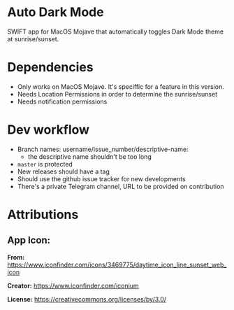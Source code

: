 # Auto Dark Mode
SWIFT app for MacOS Mojave that automatically toggles Dark Mode theme at sunrise/sunset.

# Dependencies
- Only works on MacOS Mojave. It's speciffic for a feature in this version.
- Needs Location Permissions in order to determine the sunrise/sunset
- Needs notification permissions

# Dev workflow
- Branch names: username/issue_number/descriptive-name:
  - the descriptive name shouldn't be too long
- `master` is protected
- New releases should have a tag
- Should use the github issue tracker for new developments
- There's a private Telegram channel, URL to be provided on contribution

# Attributions
## App Icon:
**From:** https://www.iconfinder.com/icons/3469775/daytime_icon_line_sunset_web_icon

**Creator:** https://www.iconfinder.com/iconium

**License:** https://creativecommons.org/licenses/by/3.0/
